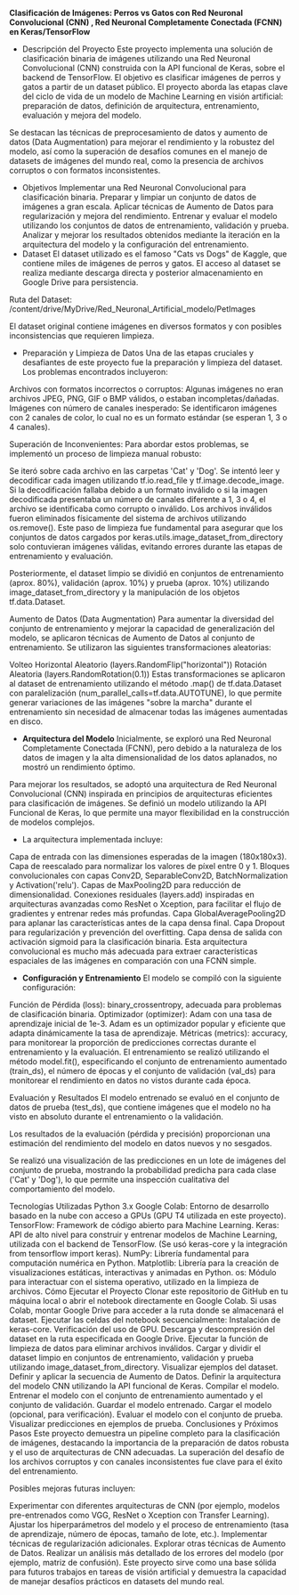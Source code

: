 **Clasificación de Imágenes: Perros vs Gatos con Red Neuronal Convolucional (CNN) , Red Neuronal Completamente Conectada (FCNN) en Keras/TensorFlow**
- Descripción del Proyecto
Este proyecto implementa una solución de clasificación binaria de imágenes utilizando una Red Neuronal Convolucional (CNN) construida con la API funcional de Keras, sobre el backend de TensorFlow. El objetivo es clasificar imágenes de perros y gatos a partir de un dataset público. El proyecto aborda las etapas clave del ciclo de vida de un modelo de Machine Learning en visión artificial: preparación de datos, definición de arquitectura, entrenamiento, evaluación y mejora del modelo.

Se destacan las técnicas de preprocesamiento de datos y aumento de datos (Data Augmentation) para mejorar el rendimiento y la robustez del modelo, así como la superación de desafíos comunes en el manejo de datasets de imágenes del mundo real, como la presencia de archivos corruptos o con formatos inconsistentes.

- Objetivos
Implementar una Red Neuronal Convolucional para clasificación binaria.
Preparar y limpiar un conjunto de datos de imágenes a gran escala.
Aplicar técnicas de Aumento de Datos para regularización y mejora del rendimiento.
Entrenar y evaluar el modelo utilizando los conjuntos de datos de entrenamiento, validación y prueba.
Analizar y mejorar los resultados obtenidos mediante la iteración en la arquitectura del modelo y la configuración del entrenamiento.
- Dataset
El dataset utilizado es el famoso "Cats vs Dogs" de Kaggle, que contiene miles de imágenes de perros y gatos. El acceso al dataset se realiza mediante descarga directa y posterior almacenamiento en Google Drive para persistencia.

Ruta del Dataset: /content/drive/MyDrive/Red_Neuronal_Artificial_modelo/PetImages

El dataset original contiene imágenes en diversos formatos y con posibles inconsistencias que requieren limpieza.

- Preparación y Limpieza de Datos
Una de las etapas cruciales y desafiantes de este proyecto fue la preparación y limpieza del dataset. Los problemas encontrados incluyeron:

Archivos con formatos incorrectos o corruptos: Algunas imágenes no eran archivos JPEG, PNG, GIF o BMP válidos, o estaban incompletas/dañadas.
Imágenes con número de canales inesperado: Se identificaron imágenes con 2 canales de color, lo cual no es un formato estándar (se esperan 1, 3 o 4 canales).

Superación de Inconvenientes:
Para abordar estos problemas, se implementó un proceso de limpieza manual robusto:

Se iteró sobre cada archivo en las carpetas 'Cat' y 'Dog'.
Se intentó leer y decodificar cada imagen utilizando tf.io.read_file y tf.image.decode_image.
Si la decodificación fallaba debido a un formato inválido o si la imagen decodificada presentaba un número de canales diferente a 1, 3 o 4, el archivo se identificaba como corrupto o inválido.
Los archivos inválidos fueron eliminados físicamente del sistema de archivos utilizando os.remove().
Este paso de limpieza fue fundamental para asegurar que los conjuntos de datos cargados por keras.utils.image_dataset_from_directory solo contuvieran imágenes válidas, evitando errores durante las etapas de entrenamiento y evaluación.

Posteriormente, el dataset limpio se dividió en conjuntos de entrenamiento (aprox. 80%), validación (aprox. 10%) y prueba (aprox. 10%) utilizando image_dataset_from_directory y la manipulación de los objetos tf.data.Dataset.

Aumento de Datos (Data Augmentation)
Para aumentar la diversidad del conjunto de entrenamiento y mejorar la capacidad de generalización del modelo, se aplicaron técnicas de Aumento de Datos al conjunto de entrenamiento. Se utilizaron las siguientes transformaciones aleatorias:

Volteo Horizontal Aleatorio (layers.RandomFlip("horizontal"))
Rotación Aleatoria (layers.RandomRotation(0.1))
Estas transformaciones se aplicaron al dataset de entrenamiento utilizando el método .map() de tf.data.Dataset con paralelización (num_parallel_calls=tf.data.AUTOTUNE), lo que permite generar variaciones de las imágenes "sobre la marcha" durante el entrenamiento sin necesidad de almacenar todas las imágenes aumentadas en disco.

- **Arquitectura del Modelo**
Inicialmente, se exploró una Red Neuronal Completamente Conectada (FCNN), pero debido a la naturaleza de los datos de imagen y la alta dimensionalidad de los datos aplanados, no mostró un rendimiento óptimo.

Para mejorar los resultados, se adoptó una arquitectura de Red Neuronal Convolucional (CNN) inspirada en principios de arquitecturas eficientes para clasificación de imágenes. Se definió un modelo utilizando la API Funcional de Keras, lo que permite una mayor flexibilidad en la construcción de modelos complejos.

- La arquitectura implementada incluye:

Capa de entrada con las dimensiones esperadas de la imagen (180x180x3).
Capa de reescalado para normalizar los valores de píxel entre 0 y 1.
Bloques convolucionales con capas Conv2D, SeparableConv2D, BatchNormalization y Activation('relu').
Capas de MaxPooling2D para reducción de dimensionalidad.
Conexiones residuales (layers.add) inspiradas en arquitecturas avanzadas como ResNet o Xception, para facilitar el flujo de gradientes y entrenar redes más profundas.
Capa GlobalAveragePooling2D para aplanar las características antes de la capa densa final.
Capa Dropout para regularización y prevención del overfitting.
Capa densa de salida con activación sigmoid para la clasificación binaria.
Esta arquitectura convolucional es mucho más adecuada para extraer características espaciales de las imágenes en comparación con una FCNN simple.

- **Configuración y Entrenamiento**
El modelo se compiló con la siguiente configuración:

Función de Pérdida (loss): binary_crossentropy, adecuada para problemas de clasificación binaria.
Optimizador (optimizer): Adam con una tasa de aprendizaje inicial de 1e-3. Adam es un optimizador popular y eficiente que adapta dinámicamente la tasa de aprendizaje.
Métricas (metrics): accuracy, para monitorear la proporción de predicciones correctas durante el entrenamiento y la evaluación.
El entrenamiento se realizó utilizando el método model.fit(), especificando el conjunto de entrenamiento aumentado (train_ds), el número de épocas y el conjunto de validación (val_ds) para monitorear el rendimiento en datos no vistos durante cada época.

Evaluación y Resultados
El modelo entrenado se evaluó en el conjunto de datos de prueba (test_ds), que contiene imágenes que el modelo no ha visto en absoluto durante el entrenamiento o la validación.

Los resultados de la evaluación (pérdida y precisión) proporcionan una estimación del rendimiento del modelo en datos nuevos y no sesgados.

Se realizó una visualización de las predicciones en un lote de imágenes del conjunto de prueba, mostrando la probabilidad predicha para cada clase ('Cat' y 'Dog'), lo que permite una inspección cualitativa del comportamiento del modelo.

Tecnologías Utilizadas
Python 3.x
Google Colab: Entorno de desarrollo basado en la nube con acceso a GPUs (GPU T4 utilizada en este proyecto).
TensorFlow: Framework de código abierto para Machine Learning.
Keras: API de alto nivel para construir y entrenar modelos de Machine Learning, utilizada con el backend de TensorFlow. (Se usó keras-core y la integración from tensorflow import keras).
NumPy: Librería fundamental para computación numérica en Python.
Matplotlib: Librería para la creación de visualizaciones estáticas, interactivas y animadas en Python.
os: Módulo para interactuar con el sistema operativo, utilizado en la limpieza de archivos.
Cómo Ejecutar el Proyecto
Clonar este repositorio de GitHub en tu máquina local o abrir el notebook directamente en Google Colab.
Si usas Colab, montar Google Drive para acceder a la ruta donde se almacenará el dataset.
Ejecutar las celdas del notebook secuencialmente:
Instalación de keras-core.
Verificación del uso de GPU.
Descarga y descompresión del dataset en la ruta especificada en Google Drive.
Ejecutar la función de limpieza de datos para eliminar archivos inválidos.
Cargar y dividir el dataset limpio en conjuntos de entrenamiento, validación y prueba utilizando image_dataset_from_directory.
Visualizar ejemplos del dataset.
Definir y aplicar la secuencia de Aumento de Datos.
Definir la arquitectura del modelo CNN utilizando la API funcional de Keras.
Compilar el modelo.
Entrenar el modelo con el conjunto de entrenamiento aumentado y el conjunto de validación.
Guardar el modelo entrenado.
Cargar el modelo (opcional, para verificación).
Evaluar el modelo con el conjunto de prueba.
Visualizar predicciones en ejemplos de prueba.
Conclusiones y Próximos Pasos
Este proyecto demuestra un pipeline completo para la clasificación de imágenes, destacando la importancia de la preparación de datos robusta y el uso de arquitecturas de CNN adecuadas. La superación del desafío de los archivos corruptos y con canales inconsistentes fue clave para el éxito del entrenamiento.

Posibles mejoras futuras incluyen:

Experimentar con diferentes arquitecturas de CNN (por ejemplo, modelos pre-entrenados como VGG, ResNet o Xception con Transfer Learning).
Ajustar los hiperparámetros del modelo y el proceso de entrenamiento (tasa de aprendizaje, número de épocas, tamaño de lote, etc.).
Implementar técnicas de regularización adicionales.
Explorar otras técnicas de Aumento de Datos.
Realizar un análisis más detallado de los errores del modelo (por ejemplo, matriz de confusión).
Este proyecto sirve como una base sólida para futuros trabajos en tareas de visión artificial y demuestra la capacidad de manejar desafíos prácticos en datasets del mundo real.
